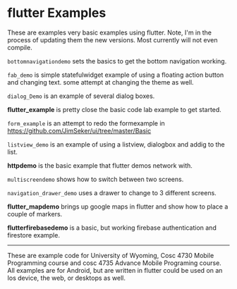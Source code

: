 flutter Examples
===========
These are examples very basic examples using flutter.  Note, I'm in the process of updating them the new versions.  Most currently will not even compile. 

`bottomnavigationdemo` sets the basics to get the bottom navigation working.

`fab_demo` is simple statefulwidget example of using a floating action button and changing text.  some attempt at changing the theme as well.

`dialog_Demo` is an example of several dialog boxes.

<b>flutter_example</b> is pretty close the basic code lab example to get started.

`form_example` is an attempt to redo the formexample in https://github.com/JimSeker/ui/tree/master/Basic 

 `listview_demo` is an example of using a listview, dialogbox and addig to the list.

<b>httpdemo</b> is the basic example that flutter demos network with. 

`multiscreendemo` shows how to switch between two screens. 

`navigation_drawer_demo` uses a drawer to change to 3 different screens. 

<b>flutter_mapdemo</b> brings up google maps in flutter and show how to place a couple of markers.

<b>flutterfirebasedemo</b> is a basic, but working firebase authentication and firestore example.


---

These are example code for University of Wyoming, Cosc 4730 Mobile Programming course and cosc 4735 Advance Mobile Programing course. 
All examples are for Android, but are written in flutter could be used on an Ios device, the web, or desktops as well.
